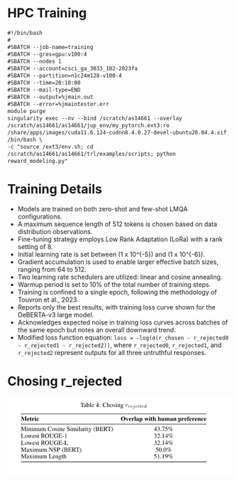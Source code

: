# HPC Training
```
#!/bin/bash
#
#SBATCH --job-name=training
#SBATCH --gres=gpu:v100:4
#SBATCH --nodes 1
#SBATCH --account=csci_ga_3033_102-2023fa
#SBATCH --partition=n1c24m128-v100-4
#SBATCH --time=20:10:00
#SBATCH --mail-type=END
#SBATCH --output=%jmain.out
#SBATCH --error=%jmaintester.err
module purge
singularity exec --nv --bind /scratch/as14661 --overlay /scratch/as14661/as14661/jup_env/my_pytorch.ext3:ro /share/apps/images/cuda11.6.124-cudnn8.4.0.27-devel-ubuntu20.04.4.sif /bin/bash \
-c "source /ext3/env.sh; cd /scratch/as14661/as14661/trl/examples/scripts; python reward_modeling.py"
```
# Training Details
- Models are trained on both zero-shot and few-shot LMQA configurations.
- A maximum sequence length of 512 tokens is chosen based on data distribution observations.
- Fine-tuning strategy employs Low Rank Adaptation (LoRa) with a rank setting of 8.
- Initial learning rate is set between \(1 x 10^{-5}\) and \(1 x 10^{-6}\).
- Gradient accumulation is used to enable larger effective batch sizes, ranging from 64 to 512.
- Two learning rate schedulers are utilized: linear and cosine annealing.
- Warmup period is set to 10% of the total number of training steps.
- Training is confined to a single epoch, following the methodology of Touvron et al., 2023.
- Reports only the best results, with training loss curve shown for the DeBERTA-v3 large model.
- Acknowledges expected noise in training loss curves across batches of the same epoch but notes an overall downward trend.
- Modified loss function equation: `loss = -log(σ(r_chosen - r_rejected0 - r_rejected1 - r_rejected2))`, where `r_rejected0`, `r_rejected1`, and `r_rejected2` represent outputs for all three untruthful responses.


# Chosing r_rejected

![alt text](chosing_r_rejected.png)
